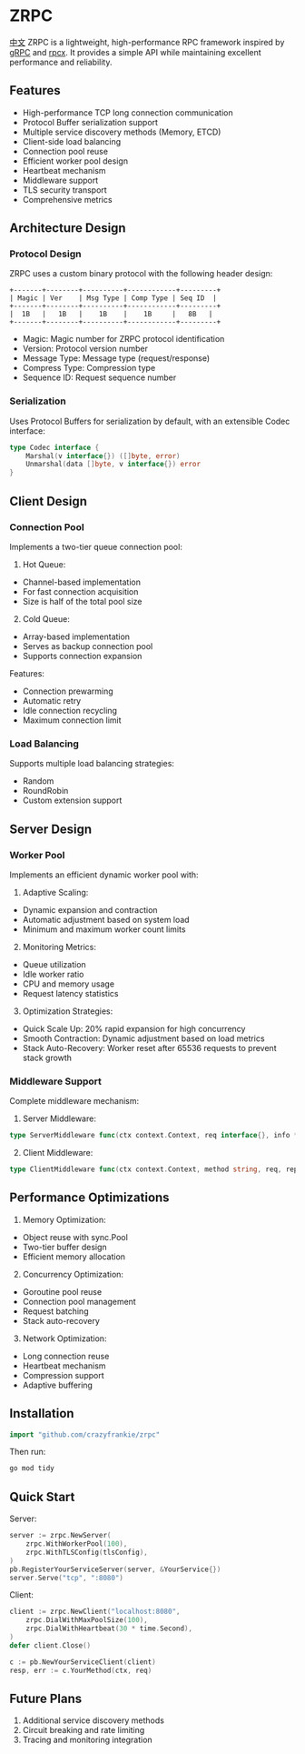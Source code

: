 # ZRPC

[中文](README_CN.md) ZRPC is a lightweight, high-performance RPC framework inspired by [gRPC](https://github.com/grpc/grpc-go) and [rpcx](https://github.com/smallnest/rpcx). It provides a simple API while maintaining excellent performance and reliability.

## Features

- High-performance TCP long connection communication
- Protocol Buffer serialization support
- Multiple service discovery methods (Memory, ETCD)
- Client-side load balancing
- Connection pool reuse
- Efficient worker pool design
- Heartbeat mechanism
- Middleware support
- TLS security transport
- Comprehensive metrics

## Architecture Design

### Protocol Design

ZRPC uses a custom binary protocol with the following header design:

```
+-------+--------+----------+------------+---------+
| Magic | Ver    | Msg Type | Comp Type | Seq ID  |
+-------+--------+----------+------------+---------+
|  1B   |   1B   |    1B    |    1B     |   8B   |
+-------+--------+----------+------------+---------+
```

- Magic: Magic number for ZRPC protocol identification
- Version: Protocol version number
- Message Type: Message type (request/response)
- Compress Type: Compression type
- Sequence ID: Request sequence number

### Serialization

Uses Protocol Buffers for serialization by default, with an extensible Codec interface:

```go
type Codec interface {
    Marshal(v interface{}) ([]byte, error)
    Unmarshal(data []byte, v interface{}) error
}
```

## Client Design

### Connection Pool

Implements a two-tier queue connection pool:

1. Hot Queue: 
- Channel-based implementation
- For fast connection acquisition
- Size is half of the total pool size

2. Cold Queue:
- Array-based implementation
- Serves as backup connection pool
- Supports connection expansion

Features:
- Connection prewarming
- Automatic retry
- Idle connection recycling
- Maximum connection limit

### Load Balancing

Supports multiple load balancing strategies:

- Random
- RoundRobin
- Custom extension support

## Server Design

### Worker Pool

Implements an efficient dynamic worker pool with:

1. Adaptive Scaling:
- Dynamic expansion and contraction
- Automatic adjustment based on system load
- Minimum and maximum worker count limits

2. Monitoring Metrics:
- Queue utilization
- Idle worker ratio
- CPU and memory usage
- Request latency statistics

3. Optimization Strategies:
- Quick Scale Up: 20% rapid expansion for high concurrency
- Smooth Contraction: Dynamic adjustment based on load metrics
- Stack Auto-Recovery: Worker reset after 65536 requests to prevent stack growth

### Middleware Support

Complete middleware mechanism:

1. Server Middleware:
```go
type ServerMiddleware func(ctx context.Context, req interface{}, info *ServerInfo, handler Handler) (resp interface{}, err error)
```

2. Client Middleware:
```go
type ClientMiddleware func(ctx context.Context, method string, req, reply interface{}, cc *Client, invoker Invoker) error
```

## Performance Optimizations

1. Memory Optimization:
- Object reuse with sync.Pool
- Two-tier buffer design
- Efficient memory allocation

2. Concurrency Optimization:
- Goroutine pool reuse
- Connection pool management
- Request batching
- Stack auto-recovery

3. Network Optimization:
- Long connection reuse
- Heartbeat mechanism
- Compression support
- Adaptive buffering

## Installation

```go
import "github.com/crazyfrankie/zrpc"
```

Then run:
```bash
go mod tidy
```

## Quick Start

Server:
```go
server := zrpc.NewServer(
    zrpc.WithWorkerPool(100),
    zrpc.WithTLSConfig(tlsConfig),
)
pb.RegisterYourServiceServer(server, &YourService{})
server.Serve("tcp", ":8080")
```

Client:
```go
client := zrpc.NewClient("localhost:8080",
    zrpc.DialWithMaxPoolSize(100),
    zrpc.DialWithHeartbeat(30 * time.Second),
)
defer client.Close()

c := pb.NewYourServiceClient(client)
resp, err := c.YourMethod(ctx, req)
```

## Future Plans

1. Additional service discovery methods
2. Circuit breaking and rate limiting
3. Tracing and monitoring integration